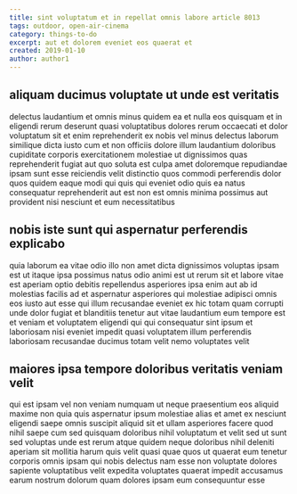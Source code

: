 ```yaml
---
title: sint voluptatum et in repellat omnis labore article 8013
tags: outdoor, open-air-cinema
category: things-to-do
excerpt: aut et dolorem eveniet eos quaerat et
created: 2019-01-10
author: author1
---
```


## aliquam ducimus voluptate ut unde est veritatis

delectus laudantium et omnis minus quidem ea et nulla eos quisquam et in eligendi rerum deserunt quasi voluptatibus dolores rerum occaecati et dolor voluptatum sit et enim reprehenderit ex nobis vel minus delectus laborum similique dicta iusto cum et non officiis dolore illum laudantium doloribus cupiditate corporis exercitationem molestiae ut dignissimos quas reprehenderit fugiat aut quo soluta est culpa amet doloremque repudiandae ipsam sunt esse reiciendis velit distinctio quos commodi perferendis dolor quos quidem eaque modi qui quis qui eveniet odio quis ea natus consequatur reprehenderit aut est non est omnis minima possimus aut provident nisi nesciunt et eum necessitatibus

## nobis iste sunt qui aspernatur perferendis explicabo

quia laborum ea vitae odio illo non amet dicta dignissimos voluptas ipsam est ut itaque ipsa possimus natus odio animi est ut rerum sit et labore vitae est aperiam optio debitis repellendus asperiores ipsa enim aut ab id molestias facilis ad et aspernatur asperiores qui molestiae adipisci omnis eos iusto aut esse qui illum recusandae eveniet ex hic totam quam corrupti unde dolor fugiat et blanditiis tenetur aut vitae laudantium eum tempore est et veniam et voluptatem eligendi qui qui consequatur sint ipsum et laboriosam nisi eveniet impedit quasi voluptatem illum perferendis laboriosam recusandae ducimus totam velit nemo voluptates velit

## maiores ipsa tempore doloribus veritatis veniam velit

qui est ipsam vel non veniam numquam ut neque praesentium eos aliquid maxime non quia quis aspernatur ipsum molestiae alias et amet ex nesciunt eligendi saepe omnis suscipit aliquid sit et ullam asperiores facere quod nihil saepe cum sed quisquam doloribus nihil voluptatum et velit sed ut sunt sed voluptas unde est rerum atque quidem neque doloribus nihil deleniti aperiam sit mollitia harum quis velit quasi quae quos ut quaerat eum tenetur corporis omnis ipsam qui nobis delectus nam esse non voluptate dolores sapiente voluptatibus velit expedita voluptates quaerat impedit accusamus earum nostrum dolorum quam dolores ipsam eum consequuntur esse
